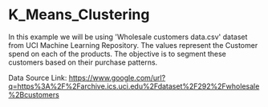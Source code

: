 # K_Means_Clustering
In this example we will be using 'Wholesale customers data.csv' dataset from UCI Machine Learning Repository.  The values represent the Customer spend on each of the products. The objective is to segment these customers based on their purchase patterns.

Data Source Link: https://www.google.com/url?q=https%3A%2F%2Farchive.ics.uci.edu%2Fdataset%2F292%2Fwholesale%2Bcustomers


